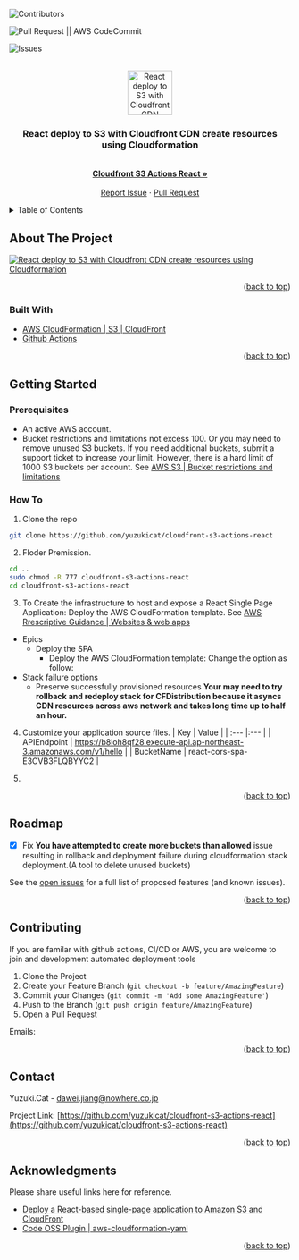 <div id="top"></div>

![Contributors][contributors-shield]

![Pull Request || AWS CodeCommit][pull-request-shield]

![Issues][issues-shield]

<!-- PROJECT LOGO -->
<br />
<div align="center">
  <a href="https://github.com/yuzukicat/cloudfront-s3-actions-react">
    <img src="https://eyesjapan.atlassian.net/rest/api/2/universal_avatar/view/type/project/avatar/15000?size=xxlarge&quot" alt="React deploy to S3 with Cloudfront CDN create resources using Cloudformation" width="80" height="80">
  </a>

  <h3 align="center">React deploy to S3 with Cloudfront CDN create resources using Cloudformation</h3>

  <p align="center">
    <br />
    <a href="https://github.com/yuzukicat/cloudfront-s3-actions-react"><strong>Cloudfront S3 Actions React »</strong></a>
    <br />
    <br />
    <a href="https://github.com/yuzukicat/cloudfront-s3-actions-react/issues">Report Issue</a>
    ·
    <a href="https://github.com/yuzukicat/cloudfront-s3-actions-react/pulls">Pull Request</a>
  </p>
</div>

<!-- TABLE OF CONTENTS -->
<details>
  <summary>Table of Contents</summary>
  <ol>
    <li>
      <a href="#about-the-project">About The Project</a>
      <ul>
        <li><a href="#built-with">Built With</a></li>
      </ul>
    </li>
    <li>
      <a href="#getting-started">Getting Started</a>
      <ul>
        <li><a href="#prerequisites">Prerequisites</a></li>
        <li><a href="#installation">Git Clone</a></li>
      </ul>
    </li>
    <li><a href="#roadmap">Roadmap</a></li>
    <li><a href="#contributing">Contributing</a></li>
    <li><a href="#contact">Contact</a></li>
    <li><a href="#acknowledgments">Acknowledgments</a></li>
  </ol>
</details>

<!-- ABOUT THE PROJECT -->
## About The Project

[![React deploy to S3 with Cloudfront CDN create resources using Cloudformation][product-screenshot]](/src/assets/about/about-the-project.png)

<p align="right">(<a href="#top">back to top</a>)</p>

### Built With

* [AWS CloudFormation | S3 | CloudFront](https://docs.aws.amazon.com/prescriptive-guidance/latest/patterns/deploy-a-react-based-single-page-application-to-amazon-s3-and-cloudfront.html)
* [Github Actions](https://github.com/features/actions)

<p align="right">(<a href="#top">back to top</a>)</p>

<!-- GETTING STARTED -->
## Getting Started

### Prerequisites

* An active AWS account.
* Bucket restrictions and limitations not excess 100. Or you may need to remove unused S3 buckets. If you need additional buckets, submit a support ticket to increase your limit. However, there is a hard limit of 1000 S3 buckets per account. See [AWS S3 | Bucket restrictions and limitations](https://docs.aws.amazon.com/AmazonS3/latest/userguide/BucketRestrictions.html)

### How To

1. Clone the repo
```sh
git clone https://github.com/yuzukicat/cloudfront-s3-actions-react
```

2. Floder Premission.
```sh
cd ..
sudo chmod -R 777 cloudfront-s3-actions-react
cd cloudfront-s3-actions-react
```

3. To Create the infrastructure to host and expose a React Single Page Application:
Deploy the AWS CloudFormation template.
See [AWS Rrescriptive Guidance | Websites & web apps](https://docs.aws.amazon.com/prescriptive-guidance/latest/patterns/deploy-a-react-based-single-page-application-to-amazon-s3-and-cloudfront.html)
- Epics
  - Deploy the SPA
    - Deploy the AWS CloudFormation template: Change the option as follow:
- Stack failure options
  - Preserve successfully provisioned resources
**Your may need to try rollback and redeploy stack for CFDistribution because it asyncs CDN resources across aws network and takes long time up to half an hour.**

4. Customize your application source files.
| Key         | Value                                                                |
| :---        |:---                                                                  |
| APIEndpoint | https://b8loh8qf28.execute-api.ap-northeast-3.amazonaws.com/v1/hello |
| BucketName  | react-cors-spa-E3CVB3FLQBYYC2                                        |

5. 

<p align="right">(<a href="#top">back to top</a>)</p>

<!-- ROADMAP -->
## Roadmap

- [x] Fix **You have attempted to create more buckets than allowed** issue resulting in rollback and deployment failure during cloudformation stack deployment.(A tool to delete unused buckets)

See the [open issues](https://github.com/yuzukicat/cloudfront-s3-actions-react/issues) for a full list of proposed features (and known issues).

<p align="right">(<a href="#top">back to top</a>)</p>

<!-- CONTRIBUTING -->
## Contributing

If you are familar with github actions, CI/CD or AWS, you are welcome to join and development automated deployment tools

1. Clone the Project
2. Create your Feature Branch (`git checkout -b feature/AmazingFeature`)
3. Commit your Changes (`git commit -m 'Add some AmazingFeature'`)
4. Push to the Branch (`git push origin feature/AmazingFeature`)
5. Open a Pull Request

Emails:

<p align="right">(<a href="#top">back to top</a>)</p>

<!-- CONTACT -->
## Contact

Yuzuki.Cat - dawei.jiang@nowhere.co.jp

Project Link: [https://github.com/yuzukicat/cloudfront-s3-actions-react](https://github.com/yuzukicat/cloudfront-s3-actions-react)

<p align="right">(<a href="#top">back to top</a>)</p>

<!-- ACKNOWLEDGMENTS -->
## Acknowledgments

Please share useful links here for reference.

* [Deploy a React-based single-page application to Amazon S3 and CloudFront](https://docs.aws.amazon.com/prescriptive-guidance/latest/patterns/deploy-a-react-based-single-page-application-to-amazon-s3-and-cloudfront.html)
* [Code OSS Plugin | aws-cloudformation-yaml](https://marketplace.visualstudio.com/items?itemName=DanielThielking.aws-cloudformation-yaml)

<p align="right">(<a href="#top">back to top</a>)</p>

<!-- MARKDOWN LINKS & IMAGES -->
<!-- https://www.markdownguide.org/basic-syntax/#reference-style-links -->
[contributors-shield]: https://img.shields.io/github/contributors/othneildrew/Best-README-Template.svg?style=for-the-badge
[contributors-url]: https://eyesjapan.atlassian.net/jira/software/projects/FOODAI/boards/231
[pull-request-shield]: https://img.shields.io/github/forks/othneildrew/Best-README-Template.svg?style=for-the-badge
[pull-request-url]: https://git-codecommit.us-west-2.amazonaws.com/v1/repos/food-ai-app
[issues-shield]: https://img.shields.io/github/issues/othneildrew/Best-README-Template.svg?style=for-the-badge
[issues-url]: https://eyesjapan.atlassian.net/jira/software/projects/FOODAI/boards/231
[license-shield]: https://img.shields.io/github/license/othneildrew/Best-README-Template.svg?style=for-the-badge
[product-screenshot]: /src/assets/about/about-the-project.png
